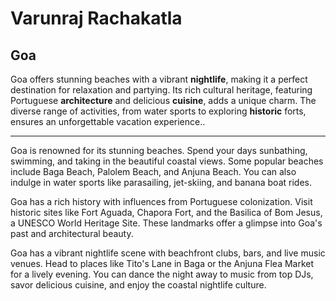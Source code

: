 # Varunraj Rachakatla
## Goa

Goa offers stunning beaches with a vibrant **nightlife**, making it a perfect destination for relaxation and partying. Its rich cultural heritage, featuring Portuguese __architecture__ and delicious **cuisine**, adds a unique charm. The diverse range of activities, from water sports to exploring __historic__ forts, ensures an unforgettable vacation experience..

***

Goa is renowned for its stunning beaches. Spend your days sunbathing, swimming, and taking in the beautiful coastal views. Some popular beaches include Baga Beach, Palolem Beach, and Anjuna Beach. You can also indulge in water sports like parasailing, jet-skiing, and banana boat rides.

Goa has a rich history with influences from Portuguese colonization. Visit historic sites like Fort Aguada, Chapora Fort, and the Basilica of Bom Jesus, a UNESCO World Heritage Site. These landmarks offer a glimpse into Goa's past and architectural beauty.

Goa has a vibrant nightlife scene with beachfront clubs, bars, and live music venues. Head to places like Tito's Lane in Baga or the Anjuna Flea Market for a lively evening. You can dance the night away to music from top DJs, savor delicious cuisine, and enjoy the coastal nightlife culture.